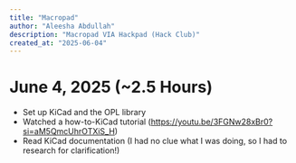 ```yaml
---
title: "Macropad"
author: "Aleesha Abdullah"
description: "Macropad VIA Hackpad (Hack Club)"
created_at: "2025-06-04"
---
```


# June 4, 2025 (~2.5 Hours)
- Set up KiCad and the OPL library
- Watched a how-to-KiCad tutorial (https://youtu.be/3FGNw28xBr0?si=aM5QmcUhrOTXiS_H)
- Read KiCad documentation (I had no clue what I was doing, so I had to research for clarification!)
